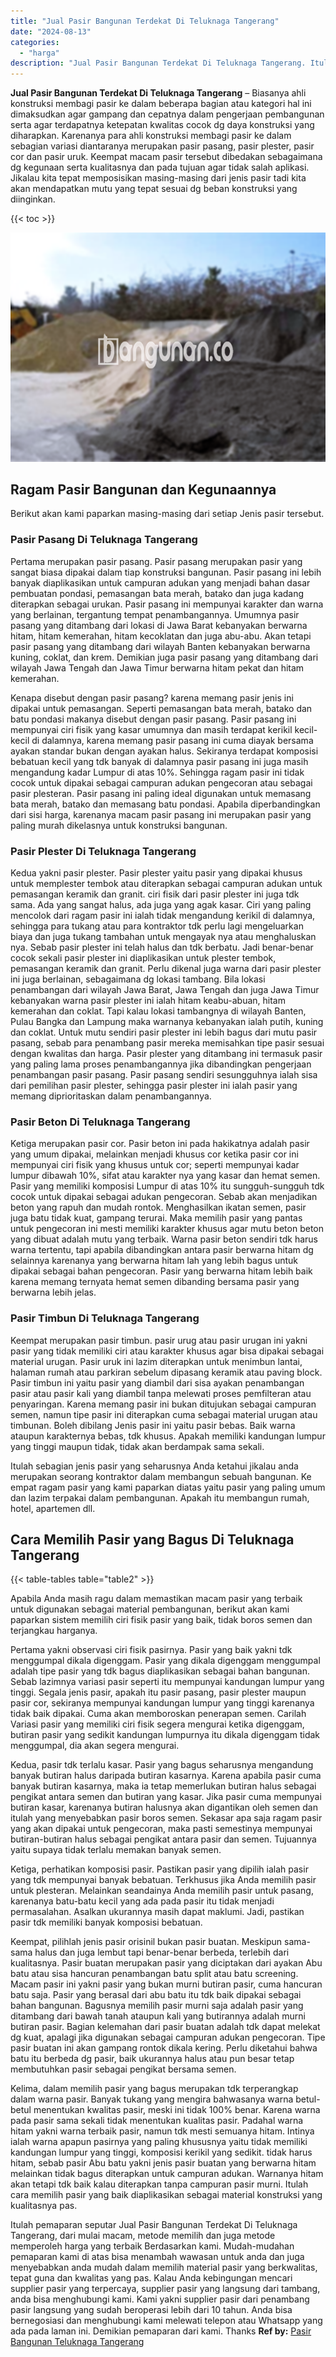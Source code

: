 ```yaml
---
title: "Jual Pasir Bangunan Terdekat Di Teluknaga Tangerang"
date: "2024-08-13"
categories: 
  - "harga"
description: "Jual Pasir Bangunan Terdekat Di Teluknaga Tangerang. Itulah pemaparan seputar Jual Pasir Bangunan Terdekat Di Teluknaga Tangerang, dari mulai macam, metode m..."
---
```


**Jual Pasir Bangunan Terdekat Di Teluknaga Tangerang** – Biasanya ahli konstruksi membagi pasir ke dalam beberapa bagian atau kategori hal ini dimaksudkan agar gampang dan cepatnya dalam pengerjaan pembangunan serta agar terdapatnya ketepatan kwalitas cocok dg daya konstruksi yang diharapkan. Karenanya para ahli konstruksi membagi pasir ke dalam sebagian variasi diantaranya merupakan pasir pasang, pasir plester, pasir cor dan pasir uruk. Keempat macam pasir tersebut dibedakan sebagaimana dg kegunaan serta kualitasnya dan pada tujuan agar tidak salah aplikasi. Jikalau kita tepat memposisikan masing-masing dari jenis pasir tadi kita akan mendapatkan mutu yang tepat sesuai dg beban konstruksi yang diinginkan.

{{< toc >}}

![Jual Pasir Bangunan Terdekat Di Teluknaga Tangerang](/images/jual-pasir-bangunan-43.png)

## Ragam Pasir Bangunan dan Kegunaannya

Berikut akan kami paparkan masing-masing dari setiap Jenis pasir tersebut.

### Pasir Pasang Di Teluknaga Tangerang

Pertama merupakan pasir pasang. Pasir pasang merupakan pasir yang sangat biasa dipakai dalam tiap konstruksi bangunan. Pasir pasang ini lebih banyak diaplikasikan untuk campuran adukan yang menjadi bahan dasar pembuatan pondasi, pemasangan bata merah, batako dan juga kadang diterapkan sebagai urukan. Pasir pasang ini mempunyai karakter dan warna yang berlainan, tergantung tempat penambangannya. Umumnya pasir pasang yang ditambang dari lokasi di Jawa Barat kebanyakan berwarna hitam, hitam kemerahan, hitam kecoklatan dan juga abu-abu. Akan tetapi pasir pasang yang ditambang dari wilayah Banten kebanyakan berwarna kuning, coklat, dan krem. Demikian juga pasir pasang yang ditambang dari wilayah Jawa Tengah dan Jawa Timur berwarna hitam pekat dan hitam kemerahan.

Kenapa disebut dengan pasir pasang? karena memang pasir jenis ini dipakai untuk pemasangan. Seperti pemasangan bata merah, batako dan batu pondasi makanya disebut dengan pasir pasang. Pasir pasang ini mempunyai ciri fisik yang kasar umumnya dan masih terdapat kerikil kecil-kecil di dalamnya, karena memang pasir pasang ini cuma diayak bersama ayakan standar bukan dengan ayakan halus. Sekiranya terdapat komposisi bebatuan kecil yang tdk banyak di dalamnya pasir pasang ini juga masih mengandung kadar Lumpur di atas 10%. Sehingga ragam pasir ini tidak cocok untuk dipakai sebagai campuran adukan pengecoran atau sebagai pasir plesteran. Pasir pasang ini paling ideal digunakan untuk memasang bata merah, batako dan memasang batu pondasi. Apabila diperbandingkan dari sisi harga, karenanya macam pasir pasang ini merupakan pasir yang paling murah dikelasnya untuk konstruksi bangunan.

### Pasir Plester Di Teluknaga Tangerang

Kedua yakni pasir plester. Pasir plester yaitu pasir yang dipakai khusus untuk memplester tembok atau diterapkan sebagai campuran adukan untuk pemasangan keramik dan granit. ciri fisik dari pasir plester ini juga tdk sama. Ada yang sangat halus, ada juga yang agak kasar. Ciri yang paling mencolok dari ragam pasir ini ialah tidak mengandung kerikil di dalamnya, sehingga para tukang atau para kontraktor tdk perlu lagi mengeluarkan biaya dan juga tukang tambahan untuk mengayak nya atau menghaluskan nya. Sebab pasir plester ini telah halus dan tdk berbatu. Jadi benar-benar cocok sekali pasir plester ini diaplikasikan untuk plester tembok, pemasangan keramik dan granit. Perlu dikenal juga warna dari pasir plester ini juga berlainan, sebagaimana dg lokasi tambang. Bila lokasi penambangan dari wilayah Jawa Barat, Jawa Tengah dan juga Jawa Timur kebanyakan warna pasir plester ini ialah hitam keabu-abuan, hitam kemerahan dan coklat. Tapi kalau lokasi tambangnya di wilayah Banten, Pulau Bangka dan Lampung maka warnanya kebanyakan ialah putih, kuning dan coklat. Untuk mutu sendiri pasir plester ini lebih bagus dari mutu pasir pasang, sebab para penambang pasir mereka memisahkan tipe pasir sesuai dengan kwalitas dan harga. Pasir plester yang ditambang ini termasuk pasir yang paling lama proses penambangannya jika dibandingkan pengerjaan penambangan pasir pasang. Pasir pasang sendiri sesungguhnya ialah sisa dari pemilihan pasir plester, sehingga pasir plester ini ialah pasir yang memang diprioritaskan dalam penambangannya.

### Pasir Beton Di Teluknaga Tangerang

Ketiga merupakan pasir cor. Pasir beton ini pada hakikatnya adalah pasir yang umum dipakai, melainkan menjadi khusus cor ketika pasir cor ini mempunyai ciri fisik yang khusus untuk cor; seperti mempunyai kadar lumpur dibawah 10%, sifat atau karakter nya yang kasar dan hemat semen. Pasir yang memiliki komposisi Lumpur di atas 10% itu sungguh-sungguh tdk cocok untuk dipakai sebagai adukan pengecoran. Sebab akan menjadikan beton yang rapuh dan mudah rontok. Menghasilkan ikatan semen, pasir juga batu tidak kuat, gampang terurai. Maka memilih pasir yang pantas untuk pengecoran ini mesti memiliki karakter khusus agar mutu beton beton yang dibuat adalah mutu yang terbaik. Warna pasir beton sendiri tdk harus warna tertentu, tapi apabila dibandingkan antara pasir berwarna hitam dg selainnya karenanya yang berwarna hitam lah yang lebih bagus untuk dipakai sebagai bahan pengecoran. Pasir yang berwarna hitam lebih baik karena memang ternyata hemat semen dibanding bersama pasir yang berwarna lebih jelas.

### Pasir Timbun Di Teluknaga Tangerang

Keempat merupakan pasir timbun. pasir urug atau pasir urugan ini yakni pasir yang tidak memiliki ciri atau karakter khusus agar bisa dipakai sebagai material urugan. Pasir uruk ini lazim diterapkan untuk menimbun lantai, halaman rumah atau parkiran sebelum dipasang keramik atau paving block. Pasir timbun ini yaitu pasir yang diambil dari sisa ayakan penambangan pasir atau pasir kali yang diambil tanpa melewati proses pemfilteran atau penyaringan. Karena memang pasir ini bukan ditujukan sebagai campuran semen, namun tipe pasir ini diterapkan cuma sebagai material urugan atau timbunan. Boleh dibilang Jenis pasir ini yaitu pasir bebas. Baik warna ataupun karakternya bebas, tdk khusus. Apakah memiliki kandungan lumpur yang tinggi maupun tidak, tidak akan berdampak sama sekali.

Itulah sebagian jenis pasir yang seharusnya Anda ketahui jikalau anda merupakan seorang kontraktor dalam membangun sebuah bangunan. Ke empat ragam pasir yang kami paparkan diatas yaitu pasir yang paling umum dan lazim terpakai dalam pembangunan. Apakah itu membangun rumah, hotel, apartemen dll.

## Cara Memilih Pasir yang Bagus Di Teluknaga Tangerang

{{< table-tables table="table2" >}}

Apabila Anda masih ragu dalam memastikan macam pasir yang terbaik untuk digunakan sebagai material pembangunan, berikut akan kami paparkan sistem memilih ciri fisik pasir yang baik, tidak boros semen dan terjangkau harganya.

Pertama yakni observasi ciri fisik pasirnya. Pasir yang baik yakni tdk menggumpal dikala digenggam. Pasir yang dikala digenggam menggumpal adalah tipe pasir yang tdk bagus diaplikasikan sebagai bahan bangunan. Sebab lazimnya variasi pasir seperti itu mempunyai kandungan lumpur yang tinggi. Segala jenis pasir, apakah itu pasir pasang, pasir plester maupun pasir cor, sekiranya mempunyai kandungan lumpur yang tinggi karenanya tidak baik dipakai. Cuma akan memboroskan penerapan semen. Carilah Variasi pasir yang memiliki ciri fisik segera mengurai ketika digenggam, butiran pasir yang sedikit kandungan lumpurnya itu dikala digenggam tidak menggumpal, dia akan segera mengurai.

Kedua, pasir tdk terlalu kasar. Pasir yang bagus seharusnya mengandung banyak butiran halus daripada butiran kasarnya. Karena apabila pasir cuma banyak butiran kasarnya, maka ia tetap memerlukan butiran halus sebagai pengikat antara semen dan butiran yang kasar. Jika pasir cuma mempunyai butiran kasar, karenanya butiran halusnya akan digantikan oleh semen dan itulah yang menyebabkan pasir boros semen. Sekasar apa saja ragam pasir yang akan dipakai untuk pengecoran, maka pasti semestinya mempunyai butiran-butiran halus sebagai pengikat antara pasir dan semen. Tujuannya yaitu supaya tidak terlalu memakan banyak semen.

Ketiga, perhatikan komposisi pasir. Pastikan pasir yang dipilih ialah pasir yang tdk mempunyai banyak bebatuan. Terkhusus jika Anda memilih pasir untuk plesteran. Melainkan seandainya Anda memilih pasir untuk pasang, karenanya batu-batu kecil yang ada pada pasir itu tidak menjadi permasalahan. Asalkan ukurannya masih dapat maklumi. Jadi, pastikan pasir tdk memiliki banyak komposisi bebatuan.

Keempat, pilihlah jenis pasir orisinil bukan pasir buatan. Meskipun sama-sama halus dan juga lembut tapi benar-benar berbeda, terlebih dari kualitasnya. Pasir buatan merupakan pasir yang diciptakan dari ayakan Abu batu atau sisa hancuran penambangan batu split atau batu screening. Macam pasir ini yakni pasir yang bukan murni butiran pasir, cuma hancuran batu saja. Pasir yang berasal dari abu batu itu tdk baik dipakai sebagai bahan bangunan. Bagusnya memilih pasir murni saja adalah pasir yang ditambang dari bawah tanah ataupun kali yang butirannya adalah murni butiran pasir. Bagian kelemahan dari pasir buatan adalah tdk dapat melekat dg kuat, apalagi jika digunakan sebagai campuran adukan pengecoran. Tipe pasir buatan ini akan gampang rontok dikala kering. Perlu diketahui bahwa batu itu berbeda dg pasir, baik ukurannya halus atau pun besar tetap membutuhkan pasir sebagai pengikat bersama semen.

Kelima, dalam memilih pasir yang bagus merupakan tdk terperangkap dalam warna pasir. Banyak tukang yang mengira bahwasanya warna betul-betul menentukan kwalitas pasir, meski ini tidak 100% benar. Karena warna pada pasir sama sekali tidak menentukan kualitas pasir. Padahal warna hitam yakni warna terbaik pasir, namun tdk mesti semuanya hitam. Intinya ialah warna apapun pasirnya yang paling khususnya yaitu tidak memiliki kandungan lumpur yang tinggi, komposisi kerikil yang sedikit. tidak harus hitam, sebab pasir Abu batu yakni jenis pasir buatan yang berwarna hitam melainkan tidak bagus diterapkan untuk campuran adukan. Warnanya hitam akan tetapi tdk baik kalau diterapkan tanpa campuran pasir murni. Itulah cara memilih pasir yang baik diaplikasikan sebagai material konstruksi yang kualitasnya pas.

Itulah pemaparan seputar Jual Pasir Bangunan Terdekat Di Teluknaga Tangerang, dari mulai macam, metode memilih dan juga metode memperoleh harga yang terbaik Berdasarkan kami. Mudah-mudahan pemaparan kami di atas bisa menambah wawasan untuk anda dan juga menyebabkan anda mudah dalam memilih material pasir yang berkwalitas, tepat guna dan kwalitas yang pas. Kalau Anda kebingungan mencari supplier pasir yang terpercaya, supplier pasir yang langsung dari tambang, anda bisa menghubungi kami. Kami yakni supplier pasir dari penambang pasir langsung yang sudah beroperasi lebih dari 10 tahun. Anda bisa bernegosiasi dan menghubungi kami melewati telepon atau Whatsapp yang ada pada laman ini. Demikian pemaparan dari kami. Thanks
**Ref by:** [Pasir Bangunan Teluknaga Tangerang](https://id.wikipedia.org/wiki/Pasir)
